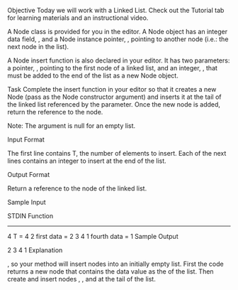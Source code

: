 Objective
Today we will work with a Linked List. Check out the Tutorial tab for learning materials and an instructional video.

A Node class is provided for you in the editor. A Node object has an integer data field, , and a Node instance pointer, , pointing to another node (i.e.: the next node in the list).

A Node insert function is also declared in your editor. It has two parameters: a pointer, , pointing to the first node of a linked list, and an integer, , that must be added to the end of the list as a new Node object.

Task
Complete the insert function in your editor so that it creates a new Node (pass as the Node constructor argument) and inserts it at the tail of the linked list referenced by the parameter. Once the new node is added, return the reference to the node.

Note: The argument is null for an empty list.

Input Format

The first line contains T, the number of elements to insert.
Each of the next lines contains an integer to insert at the end of the list.

Output Format

Return a reference to the node of the linked list.

Sample Input

STDIN Function

---

4 T = 4
2 first data = 2
3
4
1 fourth data = 1
Sample Output

2 3 4 1
Explanation

, so your method will insert nodes into an initially empty list.
First the code returns a new node that contains the data value as the of the list. Then create and insert nodes , , and at the tail of the list.
